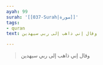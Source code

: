 ```yaml
---
ayah: 99
surah: '[[037-Surah|سورة]]'
tags:
- quran
text: وقال إني ذاهب إلى ربي سيهدين

---
```

> وقال إني ذاهب إلى ربي سيهدين
